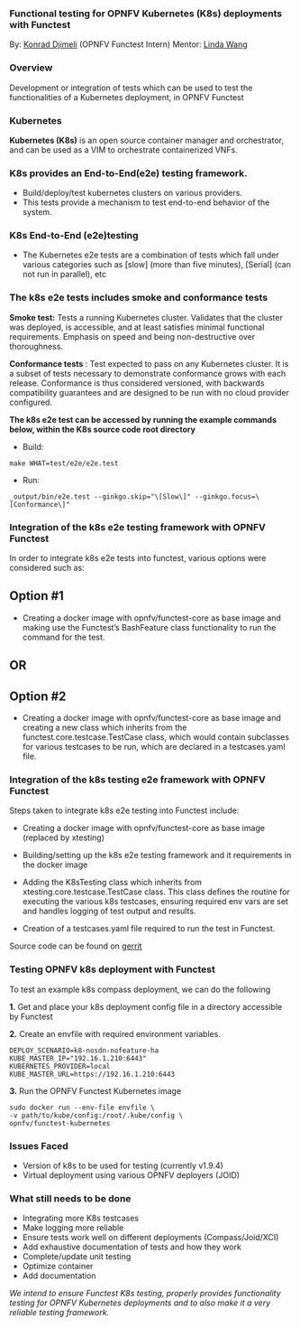 ### Functional testing for OPNFV Kubernetes (K8s) deployments with Functest

By: [Konrad Djimeli](konraddjimeli@gmail.com) (OPNFV Functest Intern)
Mentor: [Linda Wang](mailto:wangwulin@huawei.com)



### Overview

Development or integration of tests which can be used to test the functionalities of a Kubernetes deployment, in OPNFV Functest



### Kubernetes

**Kubernetes (K8s)** is an open source container manager and
orchestrator, and can be used as a VIM to orchestrate containerized VNFs.



### K8s provides an End-to-End(e2e) testing framework.

* Build/deploy/test kubernetes clusters on various providers.
* This tests provide a mechanism to test end-to-end behavior of the system.



### K8s End-to-End (e2e)testing

* The Kubernetes e2e tests are a combination of tests which fall under various categories such as [slow] (more than five minutes), [Serial] (can not run in parallel), etc


### The k8s e2e tests includes smoke and conformance tests


**Smoke test:** Tests a running Kubernetes cluster. Validates that the cluster was deployed, is accessible, and at least satisfies minimal functional requirements. Emphasis on speed and being non-destructive over thoroughness.


**Conformance tests** : Test expected to pass on any Kubernetes cluster. It is a subset of tests necessary to demonstrate conformance grows with each release. Conformance is thus considered versioned, with backwards compatibility guarantees and are designed to be run with no cloud provider configured.


**The k8s e2e test can be accessed by running the example commands below, within the K8s source code root directory**

* Build:
```
make WHAT=test/e2e/e2e.test
```

* Run:
```
_output/bin/e2e.test --ginkgo.skip="\[Slow\]" --ginkgo.focus=\[Conformance\]"
```



### Integration of the k8s e2e testing framework with OPNFV Functest

In order to integrate k8s e2e tests into functest, various options were considered such as:


## Option #1
* Creating a docker image with opnfv/functest-core as base image and making use the Functest’s BashFeature class functionality to run the command for the test.


## OR


## Option #2
* Creating a docker image with opnfv/functest-core as base image and creating a new class which inherits from the functest.core.testcase.TestCase class, which would contain subclasses
for various testcases to be run, which are declared in a testcases.yaml file.



### Integration of the k8s testing e2e framework with OPNFV Functest

Steps taken to integrate k8s e2e testing into Functest include:

* Creating a docker image with opnfv/functest-core as base image (replaced by xtesting)
* Building/setting up the k8s e2e testing framework and it requirements in the docker image


* Adding the K8sTesting class which inherits from xtesting.core.testcase.TestCase class. This class defines the routine for executing the various k8s testcases, ensuring required env vars are set and handles logging of test output and results.
* Creation of a testcases.yaml file required to run the test in Functest.

Source code can be found on [gerrit](https://gerrit.opnfv.org/gerrit/gitweb?p=functest-kubernetes.git;a=tree)



### Testing OPNFV k8s deployment with Functest

To test an example k8s compass deployment, we can do the following


**1.** Get and place your k8s deployment config file in a directory accessible by Functest


**2.** Create an envfile with required environment variables.

```
DEPLOY_SCENARIO=k8-nosdn-nofeature-ha
KUBE_MASTER_IP="192.16.1.210:6443"
KUBERNETES_PROVIDER=local
KUBE_MASTER_URL=https://192.16.1.210:6443
```


**3.** Run the OPNFV Functest Kubernetes image

```
sudo docker run --env-file envfile \
-v path/to/kube/config:/root/.kube/config \
opnfv/functest-kubernetes
```



### Issues Faced

* Version of k8s to be used for testing (currently v1.9.4)
* Virtual deployment using various OPNFV deployers (JOID)



### What still needs to be done

* Integrating more K8s testcases
* Make logging more reliable
* Ensure tests work well on different deployments (Compass/Joid/XCI)
* Add exhaustive documentation of tests and how they work
* Complete/update unit testing
* Optimize container
* Add documentation



*We intend to ensure Functest K8s testing, properly provides functionality testing for OPNFV Kubernetes deployments and to also make it a very reliable testing framework.*
